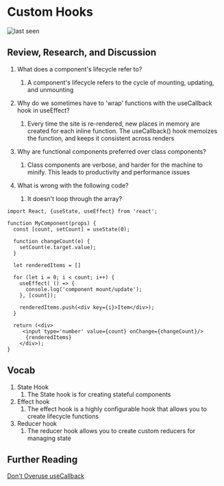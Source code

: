 # Custom Hooks

![last seen](https://img.shields.io/github/last-commit/CullenSharp/reading-notes)

## Review, Research, and Discussion

1. What does a component's lifecycle refer to?
    1. A component's lifecycle refers to the cycle of mounting, updating, and unmounting

1. Why do we sometimes have to 'wrap' functions with the useCallback hook in useEffect?
    1. Every time the site is re-rendered, new places in memory are created for each inline function. The useCallback() hook memoizes the function, and keeps it consistent across renders

1. Why are functional components preferred over class components?
    1. Class components are verbose, and harder for the machine to minify. This leads to productivity and performance issues

1. What is wrong with the following code?
    1. It doesn't loop through the array?

```JS
import React, {useState, useEffect} from 'react';

function MyComponent(props) {
  const [count, setCount] = useState(0);

  function changeCount(e) {
    setCount(e.target.value);
  }

  let renderedItems = []

  for (let i = 0; i < count; i++) {
    useEffect( () => {
      console.log('component mount/update');
    }, [count]);

    renderedItems.push(<div key={i}>Item</div>);
  }

  return (<div>
     <input type='number' value={count} onChange={changeCount}/>
      {renderedItems}
    </div>);
}
```

## Vocab

1. State Hook
    1. The State hook is for creating stateful components
1. Effect hook
    1. The effect hook is a highly configurable hook that allows you to create lifecycle functions
1. Reducer hook
    1. The reducer hook allows you to create custom reducers for managing state

## Further Reading

[Don't Overuse useCallback](https://dmitripavlutin.com/dont-overuse-react-usecallback/)
